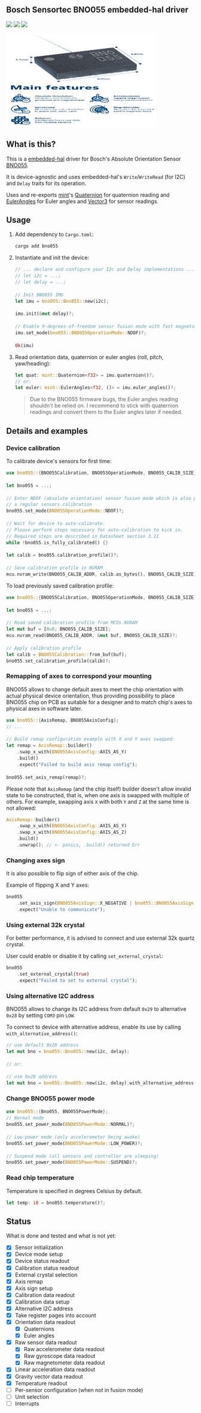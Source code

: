 ## Bosch Sensortec BNO055 embedded-hal driver

[![](https://img.shields.io/travis/eupn/bno055.svg?style=flat)](https://travis-ci.org/eupn/bno055)
[![](https://img.shields.io/crates/v/bno055.svg?style=flat)](https://crates.io/crates/bno055)
[![](https://img.shields.io/crates/d/bno055.svg?maxAge=3600)](https://crates.io/crates/bno055)

<img src="bno055.jpg" width="400" height="250">

## What is this?

This is a [embedded-hal](https://github.com/rust-embedded/embedded-hal) driver 
for Bosch's Absolute Orientation Sensor [BNO055](https://ae-bst.resource.bosch.com/media/_tech/media/datasheets/BST-BNO055-DS000.pdf).

It is device-agnostic and uses embedded-hal's `Write`/`WriteRead` (for I2C) 
and `Delay` traits for its operation.

Uses and re-exports [mint](https://crates.io/crates/mint)'s
[Quaternion](https://docs.rs/mint/0.5.1/mint/struct.Quaternion.html) for quaternion reading
and [EulerAngles](https://docs.rs/mint/0.5.1/mint/struct.EulerAngles.html) for Euler angles
and [Vector3](https://docs.rs/mint/0.5.1/mint/struct.Vector3.html) for sensor readings.

## Usage

1. Add dependency to `Cargo.toml`:

    ```bash
    cargo add bno055
    ```
    
2. Instantiate and init the device:

    ```rust
    // ... declare and configure your I2c and Delay implementations ...
    // let i2c = ...;
    // let delay = ...;

    // Init BNO055 IMU
    let imu = bno055::Bno055::new(i2c);
    
    imu.init(&mut delay)?;
    
    // Enable 9-degrees-of-freedom sensor fusion mode with fast magnetometer calibration
    imu.set_mode(bno055::BNO055OperationMode::NDOF)?;
    
    Ok(imu)
    ```

3. Read orientation data, quaternion or euler angles (roll, pitch, yaw/heading):

    ```rust
    let quat: mint::Quaternion<f32> = imu.quaternion()?;
    // or:
    let euler: mint::EulerAngles<f32, ()> = imu.euler_angles()?;
    ```

    >Due to the BNO055 firmware bugs, the Euler angles reading shouldn't be relied on. 
    I recommend to stick with quaternion readings and convert them to the Euler angles later if needed.

## Details and examples

### Device calibration

To calibrate device's sensors for first time:

```rust
use bno055::{BNO055Calibration, BNO055OperationMode, BNO055_CALIB_SIZE};

let bno055 = ...;

// Enter NDOF (absolute orientation) sensor fusion mode which is also performing
// a regular sensors calibration
bno055.set_mode(BNO055OperationMode::NDOF)?;

// Wait for device to auto-calibrate.
// Please perform steps necessary for auto-calibration to kick in.
// Required steps are described in Datasheet section 3.11
while !bno055.is_fully_calibrated() {}

let calib = bno055.calibration_profile()?;

// Save calibration profile in NVRAM
mcu.nvram_write(BNO055_CALIB_ADDR, calib.as_bytes(), BNO055_CALIB_SIZE)?;
```

To load previously saved calibration profile:

```rust
use bno055::{BNO055Calibration, BNO055OperationMode, BNO055_CALIB_SIZE};

let bno055 = ...;

// Read saved calibration profile from MCUs NVRAM
let mut buf = [0u8; BNO055_CALIB_SIZE];
mcu.nvram_read(BNO055_CALIB_ADDR, &mut buf, BNO055_CALIB_SIZE)?;

// Apply calibration profile
let calib = BNO055Calibration::from_buf(buf);
bno055.set_calibration_profile(calib)?;
```

### Remapping of axes to correspond your mounting

BNO055 allows to change default axes to meet the chip orientation with
actual physical device orientation, thus providing possibility to place BNO055 
chip on PCB as suitable for a designer and to match chip's axes to physical 
axes in software later.

```rust
use bno055::{AxisRemap, BNO055AxisConfig};
// ...

// Build remap configuration example with X and Y axes swapped:
let remap = AxisRemap::builder()
    .swap_x_with(BNO055AxisConfig::AXIS_AS_Y)
    .build()
    .expect("Failed to build axis remap config");
    
bno055.set_axis_remap(remap)?;
```

Please note that `AxisRemap` (and the chip itself) builder doesn't allow invalid state to be constructed,
that is, when one axis is swapped with multiple of others.
For example, swapping axis `X` with both `Y` and `Z` at the same time is not allowed:

```rust
AxisRemap::builder()
    .swap_x_with(BNO055AxisConfig::AXIS_AS_Y)
    .swap_x_with(BNO055AxisConfig::AXIS_AS_Z)
    .build()
    .unwrap(); // <- panics, .build() returned Err
``` 

### Changing axes sign

It is also possible to flip sign of either axis of the chip.

Example of flipping X and Y axes:

```rust
bno055
    .set_axis_sign(BNO055AxisSign::X_NEGATIVE | bno055::BNO055AxisSign::Y_NEGATIVE)
    .expect("Unable to communicate");
```

### Using external 32k crystal

For better performance, it is advised to connect and use external 32k quartz crystal.

User could enable or disable it by calling `set_external_crystal`:

```rust
bno055
    .set_external_crystal(true)
    .expect("Failed to set to external crystal");
```

### Using alternative I2C address

BNO055 allows to change its I2C address from default `0x29` to alternative `0x28` by setting
`COM3` pin `LOW`.

To connect to device with alternative address, enable its use by calling `with_alternative_address()`:

```rust
// use default 0x29 address
let mut bno = bno055::Bno055::new(i2c, delay);

// or:

// use 0x28 address
let mut bno = bno055::Bno055::new(i2c, delay).with_alternative_address();
```

### Change BNO055 power mode

```rust
use bno055::{Bno055, BNO055PowerMode};
// Normal mode
bno055.set_power_mode(BNO055PowerMode::NORMAL)?;

// Low-power mode (only accelerometer being awake)
bno055.set_power_mode(BNO055PowerMode::LOW_POWER)?;

// Suspend mode (all sensors and controller are sleeping)
bno055.set_power_mode(BNO055PowerMode::SUSPEND)?;
```

### Read chip temperature

Temperature is specified in degrees Celsius by default.

```rust
let temp: i8 = bno055.temperature()?;
```

## Status

What is done and tested and what is not yet:

- [x] Sensor initialization
- [x] Device mode setup
- [x] Device status readout
- [x] Calibration status readout
- [x] External crystal selection
- [x] Axis remap
- [x] Axis sign setup
- [x] Calibration data readout
- [x] Calibration data setup
- [x] Alternative I2C address
- [x] Take register pages into account
- [x] Orientation data readout
    - [x] Quaternions
    - [x] Euler angles
- [x] Raw sensor data readout
    - [x] Raw accelerometer data readout
    - [x] Raw gyroscope data readout
    - [x] Raw magnetometer data readout
- [x] Linear acceleration data readout
- [x] Gravity vector data readout
- [x] Temperature readout
- [ ] Per-sensor configuration (when not in fusion mode)
- [ ] Unit selection
- [ ] Interrupts
